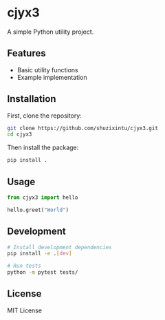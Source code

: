 # cjyx3

A simple Python utility project.

## Features

- Basic utility functions
- Example implementation

## Installation

First, clone the repository:

```bash
git clone https://github.com/shuzixintu/cjyx3.git
cd cjyx3
```

Then install the package:

```bash
pip install .
```

## Usage

```python
from cjyx3 import hello

hello.greet("World")
```

## Development

```bash
# Install development dependencies
pip install -e .[dev]

# Run tests
python -m pytest tests/
```

## License

MIT License
